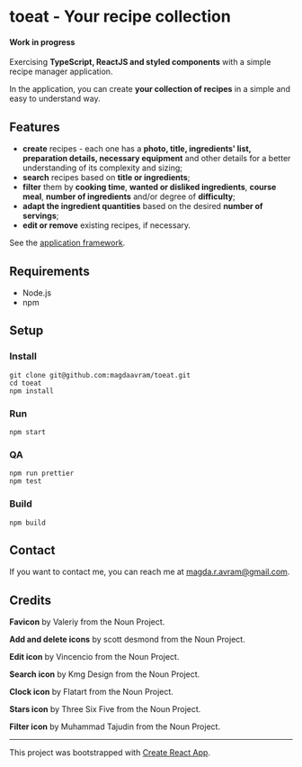 # toeat - Your recipe collection
#### Work in progress

Exercising **TypeScript, ReactJS and styled components** with a 
simple recipe manager application. 

In the application, you can create **your collection of recipes** 
in a simple and easy to understand way. 

## Features
* **create** recipes - each one has a **photo, title, ingredients' list, 
preparation details, necessary equipment** and other details for a 
better understanding of its complexity and sizing;
* **search** recipes based on **title or ingredients**;
* **filter** them by **cooking time**, **wanted or disliked 
ingredients**, **course meal**, **number of ingredients** 
and/or degree of **difficulty**;
* **adapt the ingredient quantities** based on the desired 
**number of servings**;
* **edit or remove** existing recipes, if necessary.

See the [application framework](./toeat-framework.png).

## Requirements 
* Node.js
* npm

## Setup
### Install
```shell script
git clone git@github.com:magdaavram/toeat.git
cd toeat
npm install
```

### Run
```shell script
npm start
```

### QA
```shell script
npm run prettier
npm test
```

### Build
```shell script
npm build
```

## Contact
If you want to contact me, you can reach me at magda.r.avram@gmail.com.

## Credits
**Favicon** by Valeriy from the Noun Project.

**Add and delete icons** by scott desmond from the Noun Project.

**Edit icon** by Vincencio from the Noun Project.

**Search icon** by Kmg Design from the Noun Project.

**Clock icon** by Flatart from the Noun Project.

**Stars icon** by Three Six Five from the Noun Project.

**Filter icon** by Muhammad Tajudin from the Noun Project.

___
This project was bootstrapped with [Create React App](https://github.com/facebook/create-react-app).
